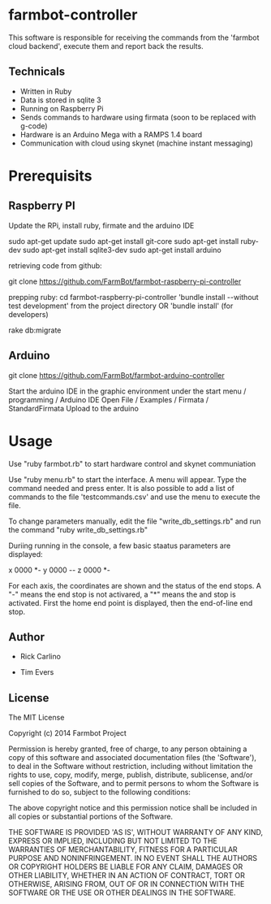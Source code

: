farmbot-controller
==================

This software is responsible for receiving the commands from the 'farmbot cloud backend', execute them and report back the results.

Technicals
----------

* Written in Ruby
* Data is stored in sqlite 3
* Running on Raspberry Pi
* Sends commands to hardware using firmata (soon to be replaced with g-code)
* Hardware is an Arduino Mega with a RAMPS 1.4 board
* Communication with cloud using skynet (machine instant messaging)

Prerequisits
============

Raspberry PI
------------

Update the RPi, install ruby, firmate and the arduino IDE

sudo apt-get update
sudo apt-get install git-core
sudo apt-get install ruby-dev
sudo apt-get install sqlite3-dev
sudo apt-get install arduino

retrieving code from github:

git clone https://github.com/FarmBot/farmbot-raspberry-pi-controller

prepping ruby:
cd farmbot-raspberry-pi-controller
'bundle install --without test development' from the project directory
OR
'bundle install' (for developers)

rake db:migrate

Arduino
-------

git clone https://github.com/FarmBot/farmbot-arduino-controller

Start the arduino IDE in the graphic environment under the start menu / programming / Arduino IDE
Open File / Examples / Firmata / StandardFirmata
Upload to the arduino

Usage
=====

Use "ruby farmbot.rb" to start hardware control and skynet communiation

Use "ruby menu.rb" to start the interface. A menu will appear. Type the command needed and press enter. It is also possible to add a list of commands to the file 'testcommands.csv' and use the menu to execute the file.

To change parameters manually, edit the file "write_db_settings.rb" and run the command "ruby write_db_settings.rb"

Duriing running in the console, a few basic staatus parameters are displayed:

x 0000 *- y 0000 -- z 0000 *- 

For each axis, the coordinates are shown and the status of the end stops. A "-" means the end stop is not activared, a "*" means the and stop is activated. First the home end point is displayed, then the end-of-line end stop.

Author
------

 * Rick Carlino

 * Tim Evers

License
-------

The MIT License

Copyright (c) 2014 Farmbot Project

Permission is hereby granted, free of charge, to any person obtaining
a copy of this software and associated documentation files (the
'Software'), to deal in the Software without restriction, including
without limitation the rights to use, copy, modify, merge, publish,
distribute, sublicense, and/or sell copies of the Software, and to
permit persons to whom the Software is furnished to do so, subject to
the following conditions:

The above copyright notice and this permission notice shall be
included in all copies or substantial portions of the Software.

THE SOFTWARE IS PROVIDED 'AS IS', WITHOUT WARRANTY OF ANY KIND,
EXPRESS OR IMPLIED, INCLUDING BUT NOT LIMITED TO THE WARRANTIES OF
MERCHANTABILITY, FITNESS FOR A PARTICULAR PURPOSE AND NONINFRINGEMENT.
IN NO EVENT SHALL THE AUTHORS OR COPYRIGHT HOLDERS BE LIABLE FOR ANY
CLAIM, DAMAGES OR OTHER LIABILITY, WHETHER IN AN ACTION OF CONTRACT,
TORT OR OTHERWISE, ARISING FROM, OUT OF OR IN CONNECTION WITH THE
SOFTWARE OR THE USE OR OTHER DEALINGS IN THE SOFTWARE.

